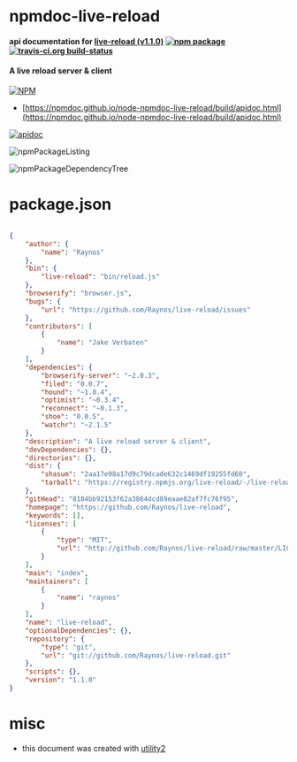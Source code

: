 # npmdoc-live-reload

#### api documentation for  [live-reload (v1.1.0)](https://github.com/Raynos/live-reload)  [![npm package](https://img.shields.io/npm/v/npmdoc-live-reload.svg?style=flat-square)](https://www.npmjs.org/package/npmdoc-live-reload) [![travis-ci.org build-status](https://api.travis-ci.org/npmdoc/node-npmdoc-live-reload.svg)](https://travis-ci.org/npmdoc/node-npmdoc-live-reload)

#### A live reload server & client

[![NPM](https://nodei.co/npm/live-reload.png?downloads=true&downloadRank=true&stars=true)](https://www.npmjs.com/package/live-reload)

- [https://npmdoc.github.io/node-npmdoc-live-reload/build/apidoc.html](https://npmdoc.github.io/node-npmdoc-live-reload/build/apidoc.html)

[![apidoc](https://npmdoc.github.io/node-npmdoc-live-reload/build/screenCapture.buildCi.browser.%252Ftmp%252Fbuild%252Fapidoc.html.png)](https://npmdoc.github.io/node-npmdoc-live-reload/build/apidoc.html)

![npmPackageListing](https://npmdoc.github.io/node-npmdoc-live-reload/build/screenCapture.npmPackageListing.svg)

![npmPackageDependencyTree](https://npmdoc.github.io/node-npmdoc-live-reload/build/screenCapture.npmPackageDependencyTree.svg)



# package.json

```json

{
    "author": {
        "name": "Raynos"
    },
    "bin": {
        "live-reload": "bin/reload.js"
    },
    "browserify": "browser.js",
    "bugs": {
        "url": "https://github.com/Raynos/live-reload/issues"
    },
    "contributors": [
        {
            "name": "Jake Verbaten"
        }
    ],
    "dependencies": {
        "browserify-server": "~2.0.3",
        "filed": "0.0.7",
        "hound": "~1.0.4",
        "optimist": "~0.3.4",
        "reconnect": "~0.1.3",
        "shoe": "0.0.5",
        "watchr": "~2.1.5"
    },
    "description": "A live reload server & client",
    "devDependencies": {},
    "directories": {},
    "dist": {
        "shasum": "2aa17e98a17d9c79dcade632c1469df19255fd60",
        "tarball": "https://registry.npmjs.org/live-reload/-/live-reload-1.1.0.tgz"
    },
    "gitHead": "8184bb92153f62a3864dcd89eaae82af7fc76f95",
    "homepage": "https://github.com/Raynos/live-reload",
    "keywords": [],
    "licenses": [
        {
            "type": "MIT",
            "url": "http://github.com/Raynos/live-reload/raw/master/LICENSE"
        }
    ],
    "main": "index",
    "maintainers": [
        {
            "name": "raynos"
        }
    ],
    "name": "live-reload",
    "optionalDependencies": {},
    "repository": {
        "type": "git",
        "url": "git://github.com/Raynos/live-reload.git"
    },
    "scripts": {},
    "version": "1.1.0"
}
```



# misc
- this document was created with [utility2](https://github.com/kaizhu256/node-utility2)
